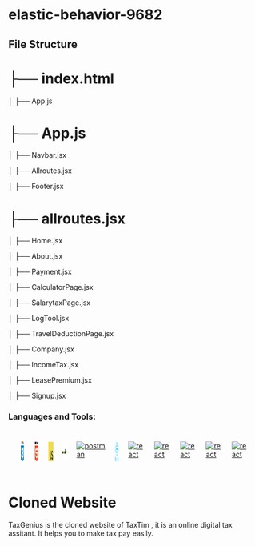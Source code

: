 # elastic-behavior-9682


## File Structure


├── index.html
===

│   ├── App.js



├── App.js
===

│   ├── Navbar.jsx

│   ├── Allroutes.jsx

│   ├── Footer.jsx



├── allroutes.jsx
===

│   ├── Home.jsx

│   ├── About.jsx

│   ├── Payment.jsx

│   ├── CalculatorPage.jsx

│   ├── SalarytaxPage.jsx

│   ├── LogTool.jsx

│   ├── TravelDeductionPage.jsx

│   ├── Company.jsx

│   ├── IncomeTax.jsx

│   ├── LeasePremium.jsx

│   ├── Signup.jsx



<h3 align="left">Languages and Tools:</h3>
<p align="left" style=' width:"90%"; margin: auto; padding: 23px; display: flex; gap: 18px;'> <a href="https://www.w3schools.com/css/" target="_blank" rel="noreferrer"> <img src="https://raw.githubusercontent.com/devicons/devicon/master/icons/css3/css3-original-wordmark.svg" alt="css3" width="40" height="40"/> </a>  <a href="https://www.w3.org/html/" target="_blank" rel="noreferrer"> <img src="https://raw.githubusercontent.com/devicons/devicon/master/icons/html5/html5-original-wordmark.svg" alt="html5" width="40" height="40"/> </a> <a href="https://developer.mozilla.org/en-US/docs/Web/JavaScript" target="_blank" rel="noreferrer"> <img src="https://raw.githubusercontent.com/devicons/devicon/master/icons/javascript/javascript-original.svg" alt="javascript" width="40" height="40"/> </a> <a href="https://nodejs.org" target="_blank" rel="noreferrer"> <img src="https://raw.githubusercontent.com/devicons/devicon/master/icons/nodejs/nodejs-original-wordmark.svg" alt="nodejs" width="40" height="40"/> </a> <a href="https://postman.com" target="_blank" rel="noreferrer"> <img src="https://www.vectorlogo.zone/logos/getpostman/getpostman-icon.svg" alt="postman" width="40" height="40"/> </a> <a href="https://reactjs.org/" target="_blank" rel="noreferrer"> <img src="https://raw.githubusercontent.com/devicons/devicon/master/icons/react/react-original-wordmark.svg" alt="react" width="40" height="40"/> </a> <a href="https://chakra-ui.com/" target="_blank" rel="noreferrer"> <img src="https://image.pngaaa.com/704/7959704-middle.png" alt="react" width="50" height="40"/> </a> <a href="https://openbase.com/js/slick-slider/documentation" target="_blank" rel="noreferrer"> <img src="https://gymove.dexignzone.com/react/welcome/images/icons/44.png" alt="react" width="50" height="40"/> </a>  <a href="https://app.cyclic.sh/#/" target="_blank" rel="noreferrer"> <img src="https://th.bing.com/th/id/OIP.NCU8PydXbTaszgAQ2xGNHwAAAA?w=279&h=175&c=7&r=0&o=5&dpr=1.3&pid=1.7" alt="react" width="50" height="40"/> </a><a href="https://vercel.com/" target="_blank" rel="noreferrer"> <img src="https://th.bing.com/th/id/OIP.ypz_d6GL7n2nXfQnbw_ARAHaFj?w=195&h=180&c=7&r=0&o=5&dpr=1.3&pid=1.7" alt="react" width="50" height="40"/> </a>
<a href="https://redux.js.org/" target="_blank" rel="noreferrer"> <img src="https://th.bing.com/th/id/OIP.WcRnU2ERqYHZBKBQ0zXCvgHaGs?w=188&h=180&c=7&r=0&o=5&dpr=1.3&pid=1.7" alt="react" width="50" height="40"/> </a></p>



#  Cloned Website
TaxGenius is the cloned website of TaxTim , it is an online digital tax assitant. It helps you to make tax pay easily.


